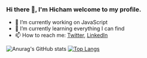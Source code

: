 ### Hi there :wave:, I'm Hicham welcome to my profile.

<!--
hicham-elkamouni/hicham-elkamouni is a :sparkles: special :sparkles: repository because its README.md (this file) appears on your GitHub profile.

Here are some ideas to get you started:
-->


- :telescope: I’m currently working on JavaScript
- :seedling: I’m currently learning everything I can find
- :mailbox: How to reach me: [Twitter](https://twitter.com/Hicham__KM), [LinkedIn](https://www.linkedin.com/in/hicham-el-kamouni-19ba99204/)

![Anurag's GitHub stats](https://github-readme-stats.vercel.app/api?username=hicham-elkamouni&show_icons=true&theme=radical)
[![Top Langs](https://github-readme-stats.vercel.app/api/top-langs/?username=hicham-elkamouni&layout=compact&hide=moocode,boo&langs_count=6)](https://github.com/hicham-elkamouni)
